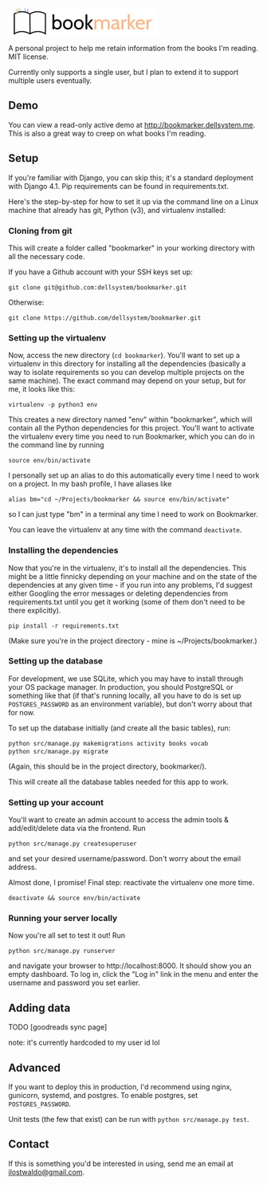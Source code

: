 ![Bookmarker](https://raw.githubusercontent.com/dellsystem/bookmarker/master/src/static/bookmarker.png)

A personal project to help me retain information from the books I'm reading.
MIT license.

Currently only supports a single user, but I plan to extend it to support
multiple users eventually.

## Demo

You can view a read-only active demo at <http://bookmarker.dellsystem.me>. This
is also a great way to creep on what books I'm reading.

## Setup

If you're familiar with Django, you can skip this; it's a standard deployment
with Django 4.1. Pip requirements can be found in requirements.txt.

Here's the step-by-step for how to set it up via the command line on a Linux
machine that already has git, Python (v3), and virtualenv installed:

### Cloning from git

This will create a folder called "bookmarker" in your working directory with
all the necessary code.

If you have a Github account with your SSH keys set up:
```
git clone git@github.com:dellsystem/bookmarker.git
```
Otherwise:
```
git clone https://github.com/dellsystem/bookmarker.git
```

### Setting up the virtualenv

Now, access the new directory (`cd bookmarker`). You'll want to set up a
virtualenv in this directory for installing all the dependencies (basically a
way to isolate requirements so you can develop multiple projects on the same
machine). The exact command may depend on your setup, but for me, it looks like
this:

```
virtualenv -p python3 env
```

This creates a new directory named "env" within "bookmarker", which will
contain all the Python dependencies for this project. You'll want to activate
the virtualenv every time you need to run Bookmarker, which you can do in the
command line by running

```
source env/bin/activate
```

I personally set up an alias to do this automatically every time I need to
work on a project. In my bash profile, I have aliases like

```
alias bm="cd ~/Projects/bookmarker && source env/bin/activate"
```

so I can just type "bm" in a terminal any time I need to work on Bookmarker.

You can leave the virtualenv at any time with the command `deactivate`.

### Installing the dependencies

Now that you're in the virtualenv, it's to install all the dependencies. This
might be a little finnicky depending on your machine and on the state of the
dependencies at any given time - if you run into any problems, I'd suggest
either Googling the error messages or deleting dependencies from
requirements.txt until you get it working (some of them don't need to be there
explicitly).

```
pip install -r requirements.txt
```

(Make sure you're in the project directory - mine is ~/Projects/bookmarker.)

### Setting up the database

For development, we use SQLite, which you may have to install through your OS
package manager. In production, you should PostgreSQL or something like that
(if that's running locally, all you have to do is set up `POSTGRES_PASSWORD` as
an environment variable), but don't worry about that for now.

To set up the database initially (and create all the basic tables), run:

```
python src/manage.py makemigrations activity books vocab
python src/manage.py migrate
```

(Again, this should be in the project directory, bookmarker/).

This will create all the database tables needed for this app to work.

### Setting up your account

You'll want to create an admin account to access the admin tools &
add/edit/delete data via the frontend. Run

```
python src/manage.py createsuperuser
```

and set your desired username/password. Don't worry about the email address.


Almost done, I promise! Final step: reactivate the virtualenv one more time.

```
deactivate && source env/bin/activate
```

### Running your server locally

Now you're all set to test it out! Run

```
python src/manage.py runserver
```

and navigate your browser to http://localhost:8000. It should show you an empty
dashboard. To log in, click the "Log in" link in the menu and enter the
username and password you set earlier.

## Adding data

TODO [goodreads sync page]

note: it's currently hardcoded to my user id lol

## Advanced

If you want to deploy this in production, I'd recommend using nginx, gunicorn,
systemd, and postgres. To enable postgres, set `POSTGRES_PASSWORD`.

Unit tests (the few that exist) can be run with `python src/manage.py test`.

## Contact

If this is something you'd be interested in using, send me an email at
ilostwaldo@gmail.com.
